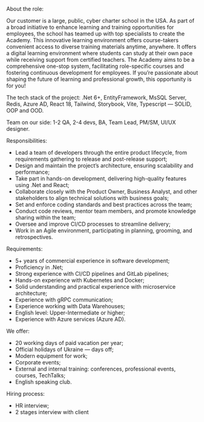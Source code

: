 About the role:

Our customer is a large, public, cyber charter school in the USA. As part of a
broad initiative to enhance learning and training opportunities for employees,
the school has teamed up with top specialists to create the Academy. This
innovative learning environment offers course-takers convenient access to
diverse training materials anytime, anywhere. It offers a digital learning
environment where students can study at their own pace while receiving support
from certified teachers. The Academy aims to be a comprehensive one-stop
system, facilitating role-specific courses and fostering continuous
development for employees. If you’re passionate about shaping the future of
learning and professional growth, this opportunity is for you!

The tech stack of the project: .Net 6+, EntityFramework, MsSQL Server, Redis,
Azure AD, React 18, Tailwind, Storybook, Vite, Typescript — SOLID, OOP and
OOD.

Team on our side: 1-2 QA, 2-4 devs, BA, Team Lead, PM/SM, UI/UX designer.

Responsibilities:

  * Lead a team of developers through the entire product lifecycle, from requirements gathering to release and post-release support;
  * Design and maintain the project’s architecture, ensuring scalability and performance;
  * Take part in hands-on development, delivering high-quality features using .Net and React;
  * Collaborate closely with the Product Owner, Business Analyst, and other stakeholders to align technical solutions with business goals;
  * Set and enforce coding standards and best practices across the team;
  * Conduct code reviews, mentor team members, and promote knowledge sharing within the team;
  * Oversee and improve CI/CD processes to streamline delivery;
  * Work in an Agile environment, participating in planning, grooming, and retrospectives.

Requirements:

  * 5+ years of commercial experience in software development;
  * Proficiency in .Net;
  * Strong experience with CI/CD pipelines and GitLab pipelines;
  * Hands-on experience with Kubernetes and Docker;
  * Solid understanding and practical experience with microservice architecture;
  * Experience with gRPC communication;
  * Experience working with Data Warehouses;
  * English level: Upper-Intermediate or higher;
  * Experience with Azure services (Azure AD).

We offer:

  * 20 working days of paid vacation per year;
  * Official holidays of Ukraine — days off;
  * Modern equipment for work;
  * Corporate events;
  * External and internal training: conferences, professional events, courses, TechTalks;
  * English speaking club.

Hiring process:

  * HR interview;
  * 2 stages interview with client